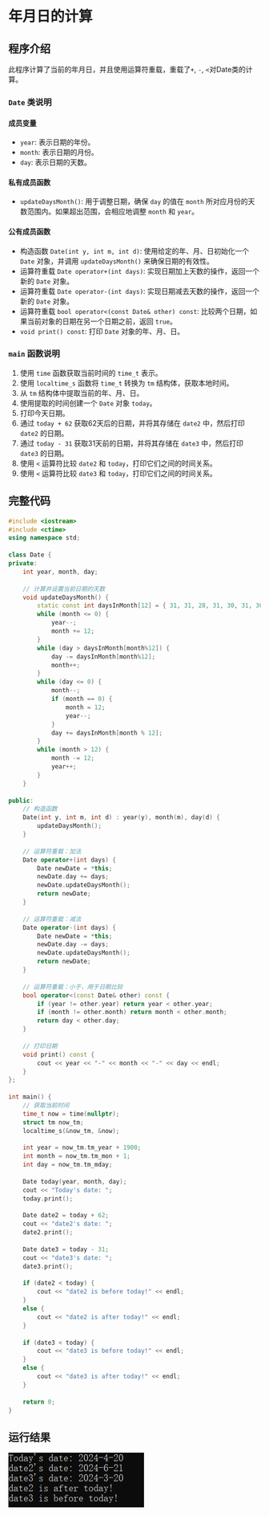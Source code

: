 # 年月日的计算

## 程序介绍

此程序计算了当前的年月日，并且使用运算符重载，重载了`+`, `-`, `<`对Date类的计算。

### `Date` 类说明

#### 成员变量

- `year`: 表示日期的年份。
- `month`: 表示日期的月份。
- `day`: 表示日期的天数。

#### 私有成员函数

- `updateDaysMonth()`: 用于调整日期，确保 `day` 的值在 `month` 所对应月份的天数范围内。如果超出范围，会相应地调整 `month` 和 `year`。

#### 公有成员函数

- 构造函数 `Date(int y, int m, int d)`: 使用给定的年、月、日初始化一个 `Date` 对象，并调用 `updateDaysMonth()` 来确保日期的有效性。
- 运算符重载 `Date operator+(int days)`: 实现日期加上天数的操作，返回一个新的 `Date` 对象。
- 运算符重载 `Date operator-(int days)`: 实现日期减去天数的操作，返回一个新的 `Date` 对象。
- 运算符重载 `bool operator<(const Date& other) const`: 比较两个日期，如果当前对象的日期在另一个日期之前，返回 `true`。
- `void print() const`: 打印 `Date` 对象的年、月、日。

### `main` 函数说明

1. 使用 `time` 函数获取当前时间的 `time_t` 表示。
2. 使用 `localtime_s` 函数将 `time_t` 转换为 `tm` 结构体，获取本地时间。
3. 从 `tm` 结构体中提取当前的年、月、日。
4. 使用提取的时间创建一个 `Date` 对象 `today`。
5. 打印今天日期。
6. 通过 `today + 62` 获取62天后的日期，并将其存储在 `date2` 中，然后打印 `date2` 的日期。
7. 通过 `today - 31` 获取31天前的日期，并将其存储在 `date3` 中，然后打印 `date3` 的日期。
8. 使用 `<` 运算符比较 `date2` 和 `today`，打印它们之间的时间关系。
9. 使用 `<` 运算符比较 `date3` 和 `today`，打印它们之间的时间关系。

## 完整代码

```c++
#include <iostream>
#include <ctime>
using namespace std;

class Date {
private:
    int year, month, day;

    // 计算并设置当前日期的天数
    void updateDaysMonth() {
        static const int daysInMonth[12] = { 31, 31, 28, 31, 30, 31, 30, 31, 31, 30, 31, 30 };
        while (month <= 0) {
            year--;
            month += 12;
        }
        while (day > daysInMonth[month%12]) {
            day -= daysInMonth[month%12];
            month++;
        }
        while (day <= 0) {
            month--;
            if (month == 0) {
                month = 12;
                year--;
            }
            day += daysInMonth[month % 12];
        }
        while (month > 12) {
            month -= 12;
            year++;
        }
    }

public:
    // 构造函数
    Date(int y, int m, int d) : year(y), month(m), day(d) {
        updateDaysMonth();
    }

    // 运算符重载：加法
    Date operator+(int days) {
        Date newDate = *this;
        newDate.day += days;
        newDate.updateDaysMonth();
        return newDate;
    }

    // 运算符重载：减法
    Date operator-(int days) {
        Date newDate = *this;
        newDate.day -= days;
        newDate.updateDaysMonth();
        return newDate;
    }

    // 运算符重载：小于，用于日期比较
    bool operator<(const Date& other) const {
        if (year != other.year) return year < other.year;
        if (month != other.month) return month < other.month;
        return day < other.day;
    }

    // 打印日期
    void print() const {
        cout << year << "-" << month << "-" << day << endl;
    }
};

int main() {
    // 获取当前时间
    time_t now = time(nullptr);
    struct tm now_tm;
    localtime_s(&now_tm, &now);

    int year = now_tm.tm_year + 1900;
    int month = now_tm.tm_mon + 1;
    int day = now_tm.tm_mday;

    Date today(year, month, day);
    cout << "Today's date: ";
    today.print();

    Date date2 = today + 62;
    cout << "date2's date: ";
    date2.print();

    Date date3 = today - 31;
    cout << "date3's date: ";
    date3.print();

    if (date2 < today) {
        cout << "date2 is before today!" << endl;
    }
    else {
        cout << "date2 is after today!" << endl;
    }

    if (date3 < today) {
        cout << "date3 is before today!" << endl;
    }
    else {
        cout << "date3 is after today!" << endl;
    }

    return 0;
}
```

## 运行结果

![image-20240420103519317](img/image-20240420103519317.png)
